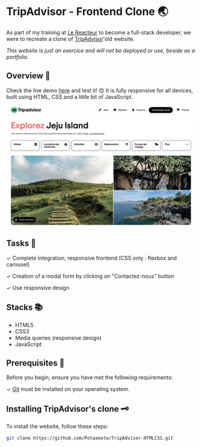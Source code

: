 # TripAdvisor - Frontend Clone 🌏

As part of my training at [Le Reacteur](https://www.lereacteur.io/) to become a full-stack developer, we were to recreate a clone of [TripAdvisor](https://www.tripadvisor.fr/)'old website.

_This website is just an exercice and will not be deployed or use, beside as a portfolio._

## Overview 🚀

Check the live demo [here](https://potaaeeto.github.io/TripAdvisor-HTMLCSS/) and test it! 😊
It is fully responsive for all devices, built using HTML, CSS and a little bit of JavaScript.

<img src="./assets/imgs/desktop.png" alt="desktop jeju island" width="500"/>

## Tasks 🫠

✓ Complete integration, responsive frontend (CSS only : flexbox and carousel)

✓ Creation of a modal form by clicking on "Contactez-nous" button

✓ Use responsive design

## Stacks 📚

- HTML5
- CSS3
- Media queries (responsive design)
- JavaScript

## Prerequisites 🤔

Before you begin, ensure you have met the following requirements:

✓ [Git](https://git-scm.com/downloads) must be installed on your operating system.

## Installing TripAdvisor's clone 🗝️

To install the website, follow these steps:

```bash
git clone https://github.com/Potaaeeto/TripAdvisor-HTMLCSS.git
```
